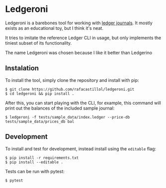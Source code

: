 # Ledgeroni

Ledgeroni is a barebones tool for working with [ledger
journals](https://www.ledger-cli.org/). It mostly exists as an educational toy,
but I think it's neat.

It tries to imitate the reference Ledger CLI in usage, but only implements the
tiniest subset of its functionality.

The name Ledgeroni was chosen because I like it better than Ledgerino

## Instalation

To install the tool, simply clone the repository and install with pip:

```shell
$ git clone https://github.com/rafacastillol/ledgeroni.git
$ cd ledgeroni && pip install .
```

After this, you can start playing with the CLI, for example, this command will print
out the balances of the included sample journal:

```shell
$ ledgeroni -f tests/sample_data/index.ledger --price-db tests/sample_data/prices_db bal
```

## Development

To install and test for development, instead install using the `editable` flag:

```shell
$ pip install -r requirements.txt
$ pip install --editable .
```

Tests can be run with pytest:

```shell
$ pytest
```



